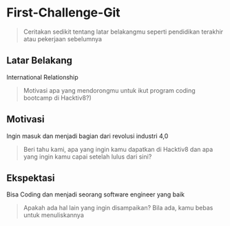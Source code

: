 # First-Challenge-Git

> Ceritakan sedikit tentang latar belakangmu seperti pendidikan terakhir atau pekerjaan sebelumnya

## Latar Belakang
International Relationship

> Motivasi apa yang mendorongmu untuk ikut program coding bootcamp di Hacktiv8?)

## Motivasi
Ingin masuk dan menjadi bagian dari revolusi industri 4,0

> Beri tahu kami, apa yang ingin kamu dapatkan di Hacktiv8 dan apa yang ingin kamu capai setelah lulus dari sini?

## Ekspektasi
Bisa Coding dan menjadi seorang software engineer yang baik

> Apakah ada hal lain yang ingin disampaikan? Bila ada, kamu bebas untuk menuliskannya
